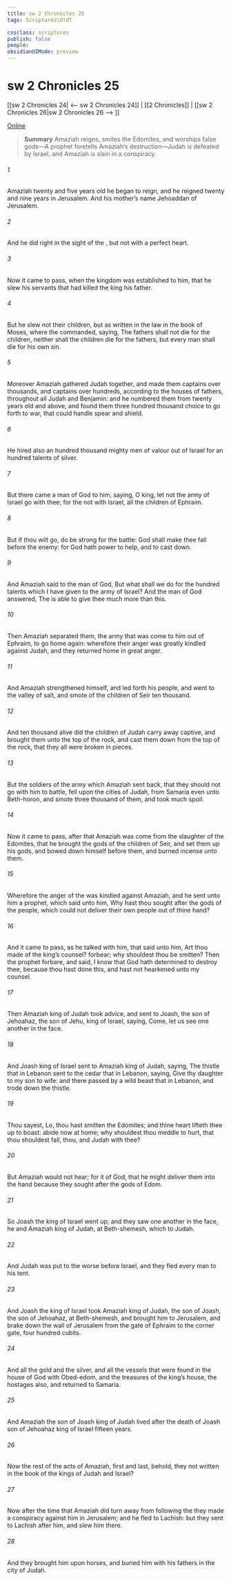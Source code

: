 ```yaml
---
title: sw 2 Chronicles 25
tags: Scriptures\OldT

cssclass: scriptures
publish: false
people:
obsidianUIMode: preview
---
```


# sw 2 Chronicles 25
[[sw 2 Chronicles 24| <-- sw 2 Chronicles 24]] | [[2 Chronicles]] | [[sw 2 Chronicles 26|sw 2 Chronicles 26 --> ]]

[Online](https://churchofjesuschrist.org/study/scriptures/ot/2-chr/25?lang=eng)

> __Summary__
Amaziah reigns, smites the Edomites, and worships false gods—A prophet foretells Amaziah’s destruction—Judah is defeated by Israel, and Amaziah is slain in a conspiracy.

###### 1 
Amaziah  twenty and five years old  he began to reign, and he reigned twenty and nine years in Jerusalem. And his mother’s name  Jehoaddan of Jerusalem.

###### 2 
And he did  right in the sight of the , but not with a perfect heart.

###### 3 
Now it came to pass, when the kingdom was established to him, that he slew his servants that had killed the king his father.

###### 4 
But he slew not their children, but  as  written in the law in the book of Moses, where the  commanded, saying, The fathers shall not die for the children, neither shall the children die for the fathers, but every man shall die for his own sin.

###### 5 
Moreover Amaziah gathered Judah together, and made them captains over thousands, and captains over hundreds, according to the houses of  fathers, throughout all Judah and Benjamin: and he numbered them from twenty years old and above, and found them three hundred thousand choice  to go forth to war, that could handle spear and shield.

###### 6 
He hired also an hundred thousand mighty men of valour out of Israel for an hundred talents of silver.

###### 7 
But there came a man of God to him, saying, O king, let not the army of Israel go with thee; for the   not with Israel,  all the children of Ephraim.

###### 8 
But if thou wilt go, do  be strong for the battle: God shall make thee fall before the enemy: for God hath power to help, and to cast down.

###### 9 
And Amaziah said to the man of God, But what shall we do for the hundred talents which I have given to the army of Israel? And the man of God answered, The  is able to give thee much more than this.

###### 10 
Then Amaziah separated them,  the army that was come to him out of Ephraim, to go home again: wherefore their anger was greatly kindled against Judah, and they returned home in great anger.

###### 11 
And Amaziah strengthened himself, and led forth his people, and went to the valley of salt, and smote of the children of Seir ten thousand.

###### 12 
And  ten thousand  alive did the children of Judah carry away captive, and brought them unto the top of the rock, and cast them down from the top of the rock, that they all were broken in pieces.

###### 13 
But the soldiers of the army which Amaziah sent back, that they should not go with him to battle, fell upon the cities of Judah, from Samaria even unto Beth-horon, and smote three thousand of them, and took much spoil.

###### 14 
Now it came to pass, after that Amaziah was come from the slaughter of the Edomites, that he brought the gods of the children of Seir, and set them up  his gods, and bowed down himself before them, and burned incense unto them.

###### 15 
Wherefore the anger of the  was kindled against Amaziah, and he sent unto him a prophet, which said unto him, Why hast thou sought after the gods of the people, which could not deliver their own people out of thine hand?

###### 16 
And it came to pass, as he talked with him, that  said unto him, Art thou made of the king’s counsel? forbear; why shouldest thou be smitten? Then the prophet forbare, and said, I know that God hath determined to destroy thee, because thou hast done this, and hast not hearkened unto my counsel.

###### 17 
Then Amaziah king of Judah took advice, and sent to Joash, the son of Jehoahaz, the son of Jehu, king of Israel, saying, Come, let us see one another in the face.

###### 18 
And Joash king of Israel sent to Amaziah king of Judah, saying, The thistle that  in Lebanon sent to the cedar that  in Lebanon, saying, Give thy daughter to my son to wife: and there passed by a wild beast that  in Lebanon, and trode down the thistle.

###### 19 
Thou sayest, Lo, thou hast smitten the Edomites; and thine heart lifteth thee up to boast: abide now at home; why shouldest thou meddle to  hurt, that thou shouldest fall,  thou, and Judah with thee?

###### 20 
But Amaziah would not hear; for it  of God, that he might deliver them into the hand  because they sought after the gods of Edom.

###### 21 
So Joash the king of Israel went up; and they saw one another in the face,  he and Amaziah king of Judah, at Beth-shemesh, which  to Judah.

###### 22 
And Judah was put to the worse before Israel, and they fled every man to his tent.

###### 23 
And Joash the king of Israel took Amaziah king of Judah, the son of Joash, the son of Jehoahaz, at Beth-shemesh, and brought him to Jerusalem, and brake down the wall of Jerusalem from the gate of Ephraim to the corner gate, four hundred cubits.

###### 24 
And  all the gold and the silver, and all the vessels that were found in the house of God with Obed-edom, and the treasures of the king’s house, the hostages also, and returned to Samaria.

###### 25 
And Amaziah the son of Joash king of Judah lived after the death of Joash son of Jehoahaz king of Israel fifteen years.

###### 26 
Now the rest of the acts of Amaziah, first and last, behold,  they not written in the book of the kings of Judah and Israel?

###### 27 
Now after the time that Amaziah did turn away from following the  they made a conspiracy against him in Jerusalem; and he fled to Lachish: but they sent to Lachish after him, and slew him there.

###### 28 
And they brought him upon horses, and buried him with his fathers in the city of Judah.

